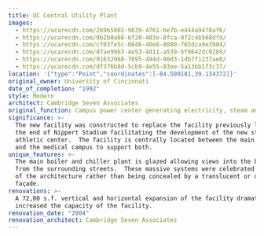 ```yaml
---
title: UC Central Utility Plant
images:
  - https://ucarecdn.com/26965802-9639-4761-be7b-e444a9478af6/
  - https://ucarecdn.com/9b2b0a68-6f20-403e-8fca-972c4b568dfd/
  - https://ucarecdn.com/cf03fe5c-0846-40e6-8080-765dca9e3984/
  - https://ucarecdn.com/d7ae99b3-4e53-4d11-a539-5f9642dc9289/
  - https://ucarecdn.com/91632968-7695-494d-90d3-1db7f1237ae0/
  - https://ucarecdn.com/df376b8d-5cb9-4e55-83ee-5a13bb1f3c37/
location: '{"type":"Point","coordinates":[-84.509181,39.134372]}'
original_owner: University of Cincinnati
date_of_completion: "1992"
style: Modern
architect: Cambridge Seven Associates
original_function: Campus power center generating electricity, steam and chilled water
significance: >-
  The new facility was constructed to replace the facility previously located at
  the end of Nippert Stadium facilitating the development of the new student
  athletic center.  The facility is centrally located between the main campus
  and the medical campus to support both.
unique_features: >-
  The main boiler and chiller plant is glazed allowing views into the building
  from the surrounding streets.  These massive systems were celebrated as part
  of the architecture rather than being concealed by a translucent or opaque
  façade.
renovations: >-
  A 72,00 s.f. vertical and horizontal expansion of the facility dramatically
  increased the capacity of the facility.
renovation_date: "2004"
renovation_architect: Cambridge Seven Associates
---
```

